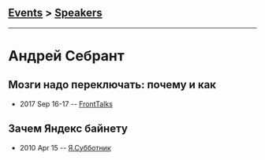## [Events](../README.md) > [Speakers](../speakers.md)
---

# Андрей Себрант

## Мозги надо переключать: почему и как
- 2017 Sep 16-17 -- [FrontTalks](https://events.yandex.ru/lib/talks/4886/)    
## Зачем Яндекс байнету
- 2010 Apr 15 -- [Я.Субботник](https://events.yandex.ru/lib/talks/994/)    
